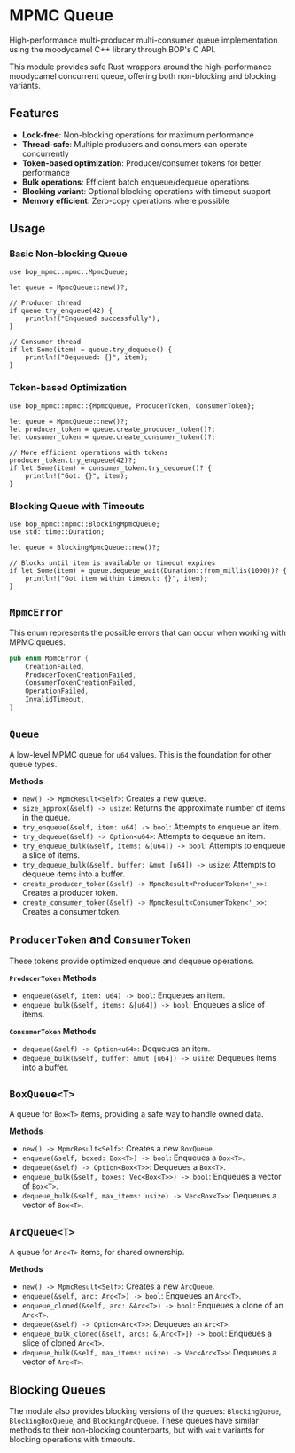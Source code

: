 # MPMC Queue

High-performance multi-producer multi-consumer queue implementation using the moodycamel C++ library through BOP's C API.

This module provides safe Rust wrappers around the high-performance moodycamel concurrent queue, offering both non-blocking and blocking variants.

## Features

-   **Lock-free**: Non-blocking operations for maximum performance
-   **Thread-safe**: Multiple producers and consumers can operate concurrently
-   **Token-based optimization**: Producer/consumer tokens for better performance
-   **Bulk operations**: Efficient batch enqueue/dequeue operations
-   **Blocking variant**: Optional blocking operations with timeout support
-   **Memory efficient**: Zero-copy operations where possible

## Usage

### Basic Non-blocking Queue

```rust,no_run
use bop_mpmc::mpmc::MpmcQueue;

let queue = MpmcQueue::new()?;

// Producer thread
if queue.try_enqueue(42) {
    println!("Enqueued successfully");
}

// Consumer thread
if let Some(item) = queue.try_dequeue() {
    println!("Dequeued: {}", item);
}
```

### Token-based Optimization

```rust,no_run
use bop_mpmc::mpmc::{MpmcQueue, ProducerToken, ConsumerToken};

let queue = MpmcQueue::new()?;
let producer_token = queue.create_producer_token()?;
let consumer_token = queue.create_consumer_token()?;

// More efficient operations with tokens
producer_token.try_enqueue(42)?;
if let Some(item) = consumer_token.try_dequeue()? {
    println!("Got: {}", item);
}
```

### Blocking Queue with Timeouts

```rust,no_run
use bop_mpmc::mpmc::BlockingMpmcQueue;
use std::time::Duration;

let queue = BlockingMpmcQueue::new()?;

// Blocks until item is available or timeout expires
if let Some(item) = queue.dequeue_wait(Duration::from_millis(1000))? {
    println!("Got item within timeout: {}", item);
}
```

## `MpmcError`

This enum represents the possible errors that can occur when working with MPMC queues.

```rust
pub enum MpmcError {
    CreationFailed,
    ProducerTokenCreationFailed,
    ConsumerTokenCreationFailed,
    OperationFailed,
    InvalidTimeout,
}
```

## `Queue`

A low-level MPMC queue for `u64` values. This is the foundation for other queue types.

**Methods**

-   `new() -> MpmcResult<Self>`: Creates a new queue.
-   `size_approx(&self) -> usize`: Returns the approximate number of items in the queue.
-   `try_enqueue(&self, item: u64) -> bool`: Attempts to enqueue an item.
-   `try_dequeue(&self) -> Option<u64>`: Attempts to dequeue an item.
-   `try_enqueue_bulk(&self, items: &[u64]) -> bool`: Attempts to enqueue a slice of items.
-   `try_dequeue_bulk(&self, buffer: &mut [u64]) -> usize`: Attempts to dequeue items into a buffer.
-   `create_producer_token(&self) -> MpmcResult<ProducerToken<'_>>`: Creates a producer token.
-   `create_consumer_token(&self) -> MpmcResult<ConsumerToken<'_>>`: Creates a consumer token.

## `ProducerToken` and `ConsumerToken`

These tokens provide optimized enqueue and dequeue operations.

**`ProducerToken` Methods**

-   `enqueue(&self, item: u64) -> bool`: Enqueues an item.
-   `enqueue_bulk(&self, items: &[u64]) -> bool`: Enqueues a slice of items.

**`ConsumerToken` Methods**

-   `dequeue(&self) -> Option<u64>`: Dequeues an item.
-   `dequeue_bulk(&self, buffer: &mut [u64]) -> usize`: Dequeues items into a buffer.

## `BoxQueue<T>`

A queue for `Box<T>` items, providing a safe way to handle owned data.

**Methods**

-   `new() -> MpmcResult<Self>`: Creates a new `BoxQueue`.
-   `enqueue(&self, boxed: Box<T>) -> bool`: Enqueues a `Box<T>`.
-   `dequeue(&self) -> Option<Box<T>>`: Dequeues a `Box<T>`.
-   `enqueue_bulk(&self, boxes: Vec<Box<T>>) -> bool`: Enqueues a vector of `Box<T>`.
-   `dequeue_bulk(&self, max_items: usize) -> Vec<Box<T>>`: Dequeues a vector of `Box<T>`.

## `ArcQueue<T>`

A queue for `Arc<T>` items, for shared ownership.

**Methods**

-   `new() -> MpmcResult<Self>`: Creates a new `ArcQueue`.
-   `enqueue(&self, arc: Arc<T>) -> bool`: Enqueues an `Arc<T>`.
-   `enqueue_cloned(&self, arc: &Arc<T>) -> bool`: Enqueues a clone of an `Arc<T>`.
-   `dequeue(&self) -> Option<Arc<T>>`: Dequeues an `Arc<T>`.
-   `enqueue_bulk_cloned(&self, arcs: &[Arc<T>]) -> bool`: Enqueues a slice of cloned `Arc<T>`.
-   `dequeue_bulk(&self, max_items: usize) -> Vec<Arc<T>>`: Dequeues a vector of `Arc<T>`.

## Blocking Queues

The module also provides blocking versions of the queues: `BlockingQueue`, `BlockingBoxQueue`, and `BlockingArcQueue`. These queues have similar methods to their non-blocking counterparts, but with `wait` variants for blocking operations with timeouts.
